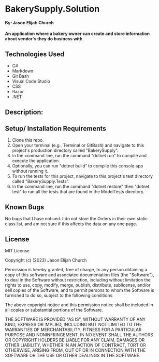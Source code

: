 #  BakerySupply.Solution

#### By: Jason Elijah Church

#### An application where a bakery owner can create and store information about vendor's they do business with.  

## Technologies Used
* C#
* Markdown
* Git Bash
* Visual Code Studio
* CSS
* Razor
* .NET

## Description:


## Setup/ Installation Requirements

1. Clone this repo.
2. Open your terminal (e.g., Terminal or GitBash) and navigate to this project's production directory called "BakerySupply".
3. In the command line, run the command "dotnet run" to compile and execute the application.
4. Optionally, you can run "dotnet build" to compile this console app without running it.
5. To run the tests for this project, navigate to this project's test directory called "BakerySupply.Tests".
6. In the command line, run the command "dotnet restore" then "dotnet test" to run all the tests that are found in the ModelTests directory.

## Known Bugs

No bugs that I have noticed. I do not store the Orders in their own static class list, and am not sure if this affects the data on any one page.

## License

MIT License

Copyright (c) (2023) Jason Elijah Church

Permission is hereby granted, free of charge, to any person obtaining a copy
of this software and associated documentation files (the "Software"), to deal
in the Software without restriction, including without limitation the rights
to use, copy, modify, merge, publish, distribute, sublicense, and/or sell
copies of the Software, and to permit persons to whom the Software is
furnished to do so, subject to the following conditions:

The above copyright notice and this permission notice shall be included in all
copies or substantial portions of the Software.

THE SOFTWARE IS PROVIDED "AS IS", WITHOUT WARRANTY OF ANY KIND, EXPRESS OR
IMPLIED, INCLUDING BUT NOT LIMITED TO THE WARRANTIES OF MERCHANTABILITY,
FITNESS FOR A PARTICULAR PURPOSE AND NONINFRINGEMENT. IN NO EVENT SHALL THE
AUTHORS OR COPYRIGHT HOLDERS BE LIABLE FOR ANY CLAIM, DAMAGES OR OTHER
LIABILITY, WHETHER IN AN ACTION OF CONTRACT, TORT OR OTHERWISE, ARISING FROM,
OUT OF OR IN CONNECTION WITH THE SOFTWARE OR THE USE OR OTHER DEALINGS IN THE
SOFTWARE.
